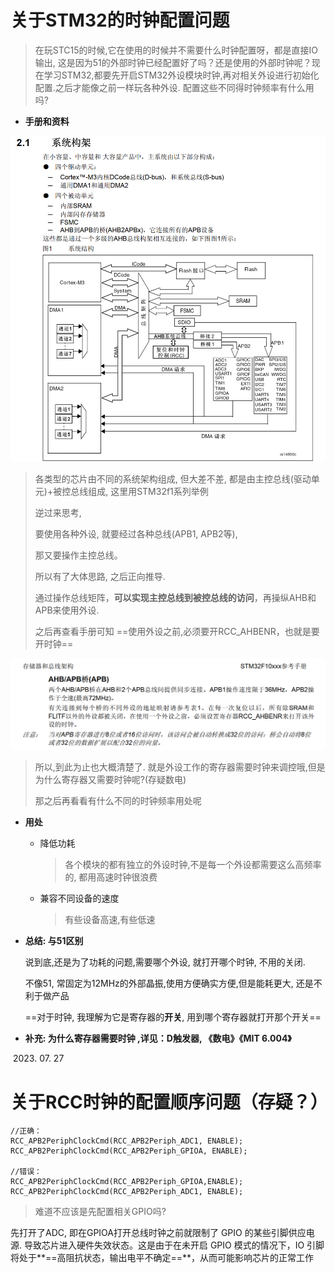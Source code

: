 # 关于STM32的时钟配置问题

> 在玩STC15的时候,它在使用的时候并不需要什么时钟配置呀，都是直接IO输出, 这是因为51的外部时钟已经配置好了吗？还是使用的外部时钟呢？现在学习STM32,都要先开启STM32外设模块时钟,再对相关外设进行初始化配置.之后才能像之前一样玩各种外设. 配置这些不同得时钟频率有什么用吗?

- **手册和资料**

<img src="pic/image-20240130205758212.png" alt="image-20240130205758212" style="zoom: 67%;" />

> 各类型的芯片由不同的系统架构组成, 但大差不差, 都是由主控总线(驱动单元)+被控总线组成, 这里用STM32f1系列举例
>
> 逆过来思考, 
>
> 要使用各种外设, 就要经过各种总线(APB1, APB2等),
>
> 那又要操作主控总线。
>
> 所以有了大体思路, 之后正向推导.
>
> 通过操作总线矩阵，**可以实现主控总线到被控总线的访问**，再操纵AHB和APB来使用外设.
>
> 之后再查看手册可知  ==使用外设之前,必须要开RCC_AHBENR，也就是要开时钟==
>
> 

![image-20240130205847625](pic/image-20240130205847625.png)

> 所以,到此为止也大概清楚了. 就是外设工作的寄存器需要时钟来调控哦,但是为什么寄存器又需要时钟呢?(存疑数电)
>
> 那之后再看看有什么不同的时钟频率用处呢

- **用处**

    - 降低功耗

        > 各个模块的都有独立的外设时钟,不是每一个外设都需要这么高频率的, 都用高速时钟很浪费

    - 兼容不同设备的速度

        > 有些设备高速,有些低速

- **总结: 与51区别**

    说到底,还是为了功耗的问题,需要哪个外设, 就打开哪个时钟, 不用的关闭. 

    不像51, 常固定为12MHz的外部晶振,使用方便确实方便,但是能耗更大, 还是不利于做产品
    
    ==对于时钟, 我理解为它是寄存器的**开关**, 用到哪个寄存器就打开那个开关==

- **补充: 为什么寄存器需要时钟 ,详见：D触发器, 《数电》《MIT 6.004》**

​																																					2023. 07. 27

















# 关于RCC时钟的配置顺序问题（存疑？）

    //正确：
    RCC_APB2PeriphClockCmd(RCC_APB2Periph_ADC1, ENABLE);
    RCC_APB2PeriphClockCmd(RCC_APB2Periph_GPIOA, ENABLE);
    
    //错误：
    RCC_APB2PeriphClockCmd(RCC_APB2Periph_GPIOA,ENABLE);
    RCC_APB2PeriphClockCmd(RCC_APB2Periph_ADC1, ENABLE);

> 难道不应该是先配置相关GPIO吗?

先打开了ADC,  即在GPIOA打开总线时钟之前就限制了 GPIO 的某些引脚供应电源. 导致芯片进入硬件失效状态。这是由于在未开启 GPIO 模式的情况下，IO 引脚将处于**==高阻抗状态，输出电平不确定==**，从而可能影响芯片的正常工作



























